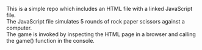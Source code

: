 This is a simple repo which includes an HTML file with a linked JavaScript file.  
The JavaScript file simulates 5 rounds of rock paper scissors against a computer.  
The game is invoked by inspecting the HTML page in a browser and calling the game() function in the console.